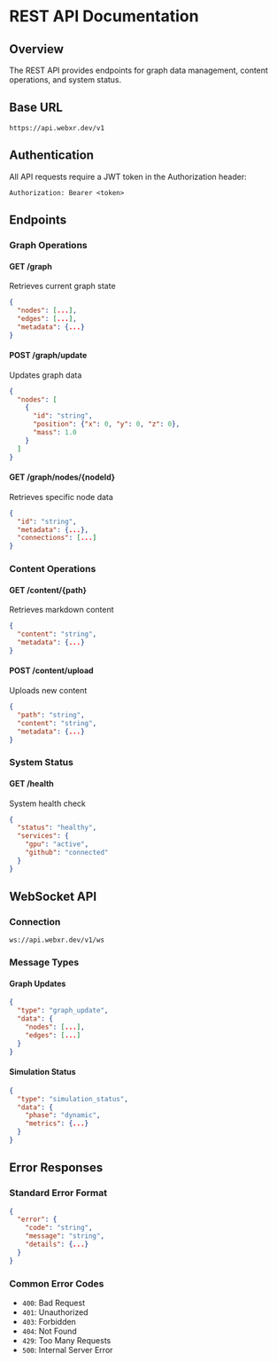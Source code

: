 # REST API Documentation

## Overview
The REST API provides endpoints for graph data management, content operations, and system status.

## Base URL
```
https://api.webxr.dev/v1
```

## Authentication
All API requests require a JWT token in the Authorization header:
```
Authorization: Bearer <token>
```

## Endpoints

### Graph Operations

#### GET /graph
Retrieves current graph state
```json
{
  "nodes": [...],
  "edges": [...],
  "metadata": {...}
}
```

#### POST /graph/update
Updates graph data
```json
{
  "nodes": [
    {
      "id": "string",
      "position": {"x": 0, "y": 0, "z": 0},
      "mass": 1.0
    }
  ]
}
```

#### GET /graph/nodes/{nodeId}
Retrieves specific node data
```json
{
  "id": "string",
  "metadata": {...},
  "connections": [...]
}
```

### Content Operations

#### GET /content/{path}
Retrieves markdown content
```json
{
  "content": "string",
  "metadata": {...}
}
```

#### POST /content/upload
Uploads new content
```json
{
  "path": "string",
  "content": "string",
  "metadata": {...}
}
```

### System Status

#### GET /health
System health check
```json
{
  "status": "healthy",
  "services": {
    "gpu": "active",
    "github": "connected"
  }
}
```

## WebSocket API

### Connection
```
ws://api.webxr.dev/v1/ws
```

### Message Types

#### Graph Updates
```json
{
  "type": "graph_update",
  "data": {
    "nodes": [...],
    "edges": [...]
  }
}
```

#### Simulation Status
```json
{
  "type": "simulation_status",
  "data": {
    "phase": "dynamic",
    "metrics": {...}
  }
}
```

## Error Responses

### Standard Error Format
```json
{
  "error": {
    "code": "string",
    "message": "string",
    "details": {...}
  }
}
```

### Common Error Codes
- `400`: Bad Request
- `401`: Unauthorized
- `403`: Forbidden
- `404`: Not Found
- `429`: Too Many Requests
- `500`: Internal Server Error